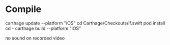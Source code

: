 Compile
=

carthage update --platform "iOS"
cd Carthage/Checkouts/lf.swift
pod install
cd -
carthage build --platform "iOS"

no sound on recorded video
